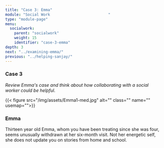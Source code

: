```yaml
---
title: "Case 3: Emma"
module: "Social Work                          "
type: "module-page"
menu:
  socialwork:
    parent: "socialwork"
    weight: 15
    identifier: "case-3-emma"
depth: 3
next: "../examining-emma/"
previous: "../helping-sanjay/"
---
```

<div class="pageblock"><h3>Case 3</h3><div class="maintext"><p><em>Review Emma's case and think about how collaborating with a social worker could be helpful.</em></p></div>
</div><div class="pageblock"><div class="right">{{< figure src="/img/assets/Emma1-med.jpg" alt="" class="" name="" usemap="">}}</div>
</div><div class="pageblock"><h3>Emma</h3><div class="maintext">
<p>Thirteen year old Emma, whom you have been treating since she was four, seems unusually withdrawn at her six-month visit. Not her energetic self, she does not update you on stories from home and school.</p><br/><br/><br/><br/><br/><br/><br/><br/></div>
</div>